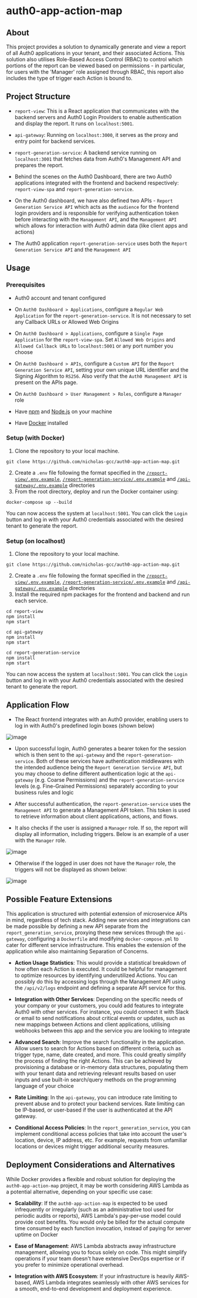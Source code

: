 # auth0-app-action-map

## About

This project provides a solution to dynamically generate and view a report of all Auth0 applications in your tenant, and their associated Actions. This solution also utilises Role-Based Access Control (RBAC) to control which portions of the report can be viewed based on permissions - in particular, for users with the 'Manager' role assigned through RBAC, this report also includes the type of trigger each Action is bound to.

## Project Structure

- `report-view`: This is a React application that communicates with the backend servers and Auth0 Login Providers to enable authentication and display the report. It runs on `localhost:5001`.
  
- `api-gateway`: Running on `localhost:3000`, it serves as the proxy and entry point for backend services.
  
- `report-generation-service`: A backend service running on `localhost:3001` that fetches data from Auth0's Management API and prepares the report.
  
- Behind the scenes on the Auth0 Dashboard, there are two Auth0 applications integrated with the frontend and backend respectively: `report-view-spa` and `report-generation-service`.
  
- On the Auth0 dashboard, we have also defined two APIs - `Report Generation Service API` which acts as the `audience` for the frontend login providers and is responsible for verifying authentication token before interacting with the `Management API`, and the `Management API` which allows for interaction with Auth0 admin data (like client apps and actions)
  
- The Auth0 application `report-generation-service` uses both the `Report Generation Service API` and the `Management API`


## Usage

### Prerequisites
- Auth0 account and tenant configured
  
- On `Auth0 Dashboard > Applications`, configure a `Regular Web Application` for the `report-generation-service`. It is not necessary to set any Callback URLs or Allowed Web Origins
  
- On `Auth0 Dashboard > Applications`, configure a `Single Page Application` for the `report-view-spa`. Set `Allowed Web Origins` and `Allowed Callback URLs` to `localhost:5001` or any port number you choose
  
- On `Auth0 Dashboard > APIs`, configure a `Custom API` for the `Report Generation Service API`, setting your own unique URL identifier and the Signing Algorithm to `RS256`. Also verify that the `Auth0 Management API` is present on the APIs page.

- On `Auth0 Dashboard > User Management > Roles`, configure a `Manager` role

- Have [npm](https://www.npmjs.com) and [Node.js](https://nodejs.dev/en/) on your machine
  
- Have [Docker](https://www.docker.com) installed

### Setup (with Docker)

1. Clone the repository to your local machine.
```
git clone https://github.com/nicholas-gcc/auth0-app-action-map.git
```
2. Create a `.env` file following the format specified in the [`/report-view/.env.example`](https://github.com/nicholas-gcc/auth0-app-action-map/blob/main/report-view/.env.example), [`/report-generation-service/.env.example`](https://github.com/nicholas-gcc/auth0-app-action-map/blob/main/report-generation-service/.env.example) and [`/api-gateway/.env.example`](https://github.com/nicholas-gcc/auth0-app-action-map/blob/main/api-gateway/.env.example) directories
3. From the root directory, deploy and run the Docker container using:
```
docker-compose up --build
```
You can now access the system at `localhost:5001`. You can click the `Login` button and log in with your Auth0 credentials associated with the desired tenant to generate the report.

### Setup (on localhost)

1. Clone the repository to your local machine.
```
git clone https://github.com/nicholas-gcc/auth0-app-action-map.git
```
2. Create a `.env` file following the format specified in the [`/report-view/.env.example`](https://github.com/nicholas-gcc/auth0-app-action-map/blob/main/report-view/.env.example), [`/report-generation-service/.env.example`](https://github.com/nicholas-gcc/auth0-app-action-map/blob/main/report-generation-service/.env.example) and [`/api-gateway/.env.example`](https://github.com/nicholas-gcc/auth0-app-action-map/blob/main/api-gateway/.env.example) directories
3. Install the required npm packages for the frontend and backend and run each service.
```
cd report-view
npm install
npm start
```
```
cd api-gateway
npm install
npm start
```
```
cd report-generation-service
npm install
npm start
```
You can now access the system at `localhost:5001`. You can click the `Login` button and log in with your Auth0 credentials associated with the desired tenant to generate the report.

## Application Flow
- The React frontend integrates with an Auth0 provider, enabling users to log in with Auth0's predefined login boxes (shown below)


![image](https://github.com/nicholas-gcc/auth0-app-action-map/assets/69677864/5a1be863-461d-4ae6-a072-0b935af88618)

  
- Upon successful login, Auth0 generates a bearer token for the session which is then sent to the `api-gateway` and the `report-generation-service`. Both of these services have authentication middlewares with the intended audience being the `Report Generation Service API`, but you may choose to define different authentication logic at the `api-gateway` (e.g. Coarse Permissions) and the `report-generation-service` levels (e.g. Fine-Grained Permissions) separately according to your business rules and logic

- After successful authentication, the `report-generation-service` uses the `Management API` to generate a Management API token. This token is used to retrieve information about client applications, actions, and flows.

- It also checks if the user is assigned a `Manager` role. If so, the report will display all information, including triggers. Below is an example of a user with the `Manager` role.

  
![image](https://github.com/nicholas-gcc/auth0-app-action-map/assets/69677864/c2ff9088-edf2-4d11-8587-d5238e8e7e54)

- Otherwise if the logged in user does not have the `Manager` role, the triggers will not be displayed as shown below:


![image](https://github.com/nicholas-gcc/auth0-app-action-map/assets/69677864/6c43ab1e-3d23-4200-b5f0-5863a55b07e4)

## Possible Feature Extensions

This application is structured with potential extension of microservice APIs in mind, regardless of tech stack. Adding new services and integrations can be made possible by defining a new API separate from the `report_generation_service`, proxying these new services through the `api-gateway`, configuring a `Dockerfile` and modifying `docker-compose.yml` to cater for different service infrastructure. This enables the extension of the application while also maintaining Separation of Concerns.

- **Action Usage Statistics**: This would provide a statistical breakdown of how often each Action is executed. It could be helpful for management to optimize resources by identifying underutilized Actions. You can possibly do this by accessing logs through the Management API using the `/api/v2/logs` endpoint and defining a separate API service for this.
  
- **Integration with Other Services**: Depending on the specific needs of your company or your customers, you could add features to integrate Auth0 with other services. For instance, you could connect it with Slack or email to send notifications about critical events or updates, such as new mappings between Actions and client applications, utilising webhooks between this app and the service you are looking to integrate
  
- **Advanced Search**: Improve the search functionality in the application. Allow users to search for Actions based on different criteria, such as trigger type, name, date created, and more. This could greatly simplify the process of finding the right Actions. This can be achieved by provisioning a database or in-memory data structures, populating them with your tenant data and retrieving relevant results based on user inputs and use built-in search/query methods on the programming language of your choice

- **Rate Limiting**: In the `api-gateway`, you can introduce rate limiting to prevent abuse and to protect your backend services. Rate limiting can be IP-based, or user-based if the user is authenticated at the API gateway.

- **Conditional Access Policies**: In the `report_generation_service`, you can implement conditional access policies that take into account the user's location, device, IP address, etc. For example, requests from unfamiliar locations or devices might trigger additional security measures.

## Deployment Considerations and Alternatives

While Docker provides a flexible and robust solution for deploying the `auth0-app-action-map` project, it may be worth considering AWS Lambda as a potential alternative, depending on your specific use case:

- **Scalability**: If the `auth0-app-action-map` is expected to be used infrequently or irregularly (such as an administrative tool used for periodic audits or reports), AWS Lambda's pay-per-use model could provide cost benefits. You would only be billed for the actual compute time consumed by each function invocation, instead of paying for server uptime on Docker

- **Ease of Management**: AWS Lambda abstracts away infrastructure management, allowing you to focus solely on code. This might simplify operations if your team doesn't have extensive DevOps expertise or if you prefer to minimize operational overhead.

- **Integration with AWS Ecosystem**: If your infrastructure is heavily AWS-based, AWS Lambda integrates seamlessly with other AWS services for a smooth, end-to-end development and deployment experience.









